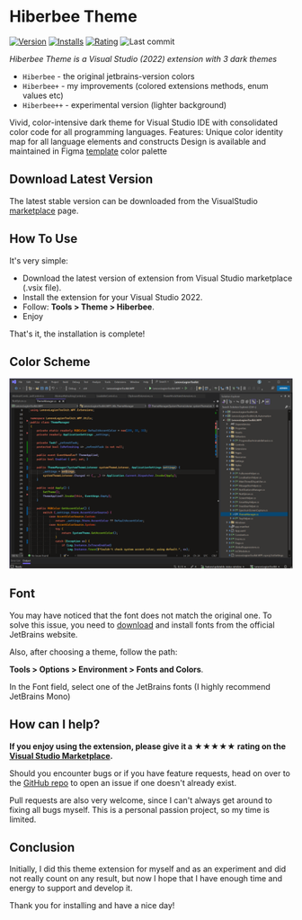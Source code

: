 [marketplace]: https://marketplace.visualstudio.com/items?itemName=SergiyEgoshyn.HiberbeeTheme
[repo]: https://github.com/sergiye/hiberbeeTheme

# Hiberbee Theme

[![Version](https://vsmarketplacebadges.dev/version/SergiyEgoshyn.HiberbeeTheme.svg?color=007EC6)][marketplace]
[![Installs](https://vsmarketplacebadges.dev/installs/SergiyEgoshyn.HiberbeeTheme.svg?color=ff4f42)][marketplace]
[![Rating](https://vsmarketplacebadges.dev/rating-short/SergiyEgoshyn.HiberbeeTheme.svg)][marketplace]
![Last commit](https://img.shields.io/github/last-commit/sergiye/hiberbeeTheme?color=00AD00)

*Hiberbee Theme is a Visual Studio (2022) extension with 3 dark themes*
- `Hiberbee` - the original jetbrains-version colors
- `Hiberbee+` - my improvements (colored extensions methods, enum values etc)
- `Hiberbee++` - experimental version (lighter background)

Vivid, color-intensive dark theme for Visual Studio IDE with consolidated color code for all programming languages.
Features:
Unique color identity map for all language elements and constructs
Design is available and maintained in Figma [template](https://www.figma.com/file/2oyhOnKUdLZCDQEkH2klNT/Hiberbee-Theme) color palette

## Download Latest Version
The latest stable version can be downloaded from the VisualStudio [marketplace][marketplace] page.

## How To Use
It's very simple:
 - Download the latest version of extension from Visual Studio marketplace (.vsix file).
 - Install the extension for your Visual Studio 2022.
 - Follow: **Tools > Theme > Hiberbee**.
 - Enjoy

That's it, the installation is complete!

## Color Scheme
![Code](https://github.com/sergiye/hiberbeeTheme/raw/master/assets/code.png)

## Font
You may have noticed that the font does not match the original one. To solve this issue, you need to [download](https://www.jetbrains.com/lp/mono/) and install fonts from the official JetBrains website.

Also, after choosing a theme, follow the path:

**Tools > Options > Environment > Fonts and Colors**.

In the Font field, select one of the JetBrains fonts (I highly recommend JetBrains Mono)

## How can I help?
**If you enjoy using the extension, please give it a ★★★★★ rating on the [Visual Studio Marketplace][marketplace].**

Should you encounter bugs or if you have feature requests, head on over to the [GitHub repo][repo] to open an issue if one doesn't already exist.

Pull requests are also very welcome, since I can't always get around to fixing all bugs myself. This is a personal passion project, so my time is limited.


## Conclusion
Initially, I did this theme extension for myself and as an experiment and did not really count on any result, but now I hope that I have enough time and energy to support and develop it.

Thank you for installing and have a nice day!
